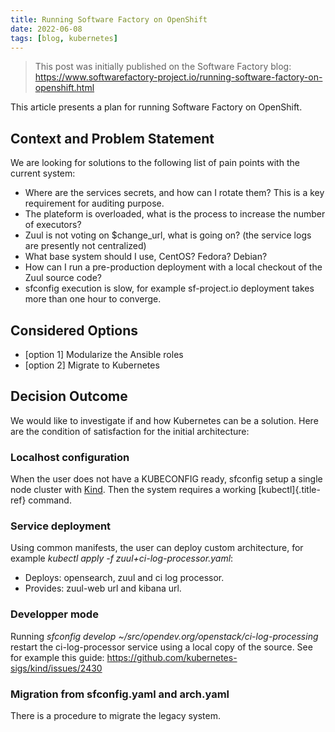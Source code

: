 ```yaml
---
title: Running Software Factory on OpenShift
date: 2022-06-08
tags: [blog, kubernetes]
---
```


> This post was initially published on the Software Factory blog: https://www.softwarefactory-project.io/running-software-factory-on-openshift.html

This article presents a plan for running Software Factory on OpenShift.

## Context and Problem Statement

We are looking for solutions to the following list of pain points with
the current system:

-   Where are the services secrets, and how can I rotate them? This is a
    key requirement for auditing purpose.
-   The plateform is overloaded, what is the process to increase the
    number of executors?
-   Zuul is not voting on \$change_url, what is going on? (the service
    logs are presently not centralized)
-   What base system should I use, CentOS? Fedora? Debian?
-   How can I run a pre-production deployment with a local checkout of
    the Zuul source code?
-   sfconfig execution is slow, for example sf-project.io deployment
    takes more than one hour to converge.

## Considered Options

-   \[option 1\] Modularize the Ansible roles
-   \[option 2\] Migrate to Kubernetes

## Decision Outcome

We would like to investigate if and how Kubernetes can be a solution.
Here are the condition of satisfaction for the initial architecture:

### Localhost configuration

When the user does not have a KUBECONFIG ready, sfconfig setup a single
node cluster with [Kind](https://kind.sigs.k8s.io/). Then the system
requires a working [kubectl]{.title-ref} command.

### Service deployment

Using common manifests, the user can deploy custom architecture, for
example *kubectl apply -f zuul+ci-log-processor.yaml*:

-   Deploys: opensearch, zuul and ci log processor.
-   Provides: zuul-web url and kibana url.

### Developper mode

Running *sfconfig develop
\~/src/opendev.org/openstack/ci-log-processing* restart the
ci-log-processor service using a local copy of the source. See for
example this guide:
<https://github.com/kubernetes-sigs/kind/issues/2430>

### Migration from sfconfig.yaml and arch.yaml

There is a procedure to migrate the legacy system.
